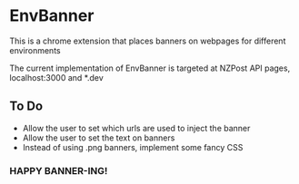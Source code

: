 # EnvBanner

This is a chrome extension that places banners on webpages for different environments

The current implementation of EnvBanner is targeted at NZPost API pages, localhost:3000 and *.dev

## To Do
- Allow the user to set which urls are used to inject the banner
- Allow the user to set the text on banners
- Instead of using .png banners, implement some fancy CSS


### HAPPY BANNER-ING!